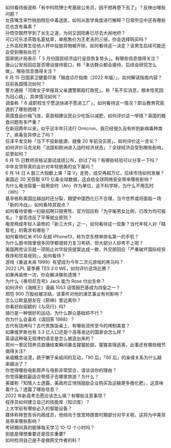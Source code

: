 如何看待报道称「有中科院博士考基层公务员，因不想再卷下去了」？反映出哪些问题？  
女孩嘴含夹竹桃拍照后中毒送医，如何从医学角度进行解释？日常所见中还有哪些花也含有毒素？  
孙悟空既然学到了长生之道，为何又因阳寿已尽去大闹地府？  
可口可乐凉茶取名夏枯草，单瓶售价为王老吉的三倍，你会选择购买吗？  
上外高校男生往他人杯中投放异物被开除，如何看待这一决定？该男生后续可能还会受到哪些处罚？  
国家统计局表示「 5 月份国民经济运行呈现恢复势头」，有哪些信息值得关注？  
唐山公安局回应是否增设接待窗口，称「来访群众都会接待，后续会研究怎么做」，哪些信息值得关注？  
6 月 15 日国家卫健委印发「猴痘诊疗指南（2022 年版）」，如何解读指南内容？目前各国情况如何？  
警方通报「河南女子举报其父亲遭警察殴打致死」，称「系不实消息，根本性死因为冠心病」，具体情况如何？  
调查称「 6 成职校生宁愿送快递不愿进工厂」，如何看待这一情况？职业教育究竟遇到了哪些困境？  
英国食品价格飞涨，英首相建议民众少吃饭以减肥，如何评价这一举措？英国的粮食问题有多严重？  
在新冠两年以来，似乎这半年只流行 Omicron，我已经很久没有听到新病毒种类了。病毒变异停止了吗？  
任泽平发文称「当下不投新能源，就像 20 年前没买房」，如何评价这一言论？  
如何评价马克龙称「法国和欧洲进入战时经济状态」？全球经济会受到哪些影响，前景如何？  
6 月 15 日教师资格证面试成绩公布，你过了吗？有哪些经验可以分享一下吗？  
中年女领导真的会针对年轻貌美的女下属吗？  
6 月 14 日 A 股三大指数上演「深 V」走势，成交再超万亿，后续市场如何发展？  
美国近 30 天窃取 970 亿条全球数据，这会给全球网络安全带来哪些影响？  
为什么电池容量一般用安时（Ah）作为单位，这不科学呀，为什么不用瓦时（Wh）？  
基辛格称美国比越战时还分裂，期望中国西化已不合理，当今世界或将面临一场「新的冷战」，如何看待其观点？  
如何看待安徽一妇联招聘只限男性，官方回应称「为平衡男女比例，已改为均可报名」？是否违反了平等就业原则？  
电竞椅成年轻人装修的「新三大件」之一，如何看待这一现象？当代年轻人对「精智宅」的需求有哪些？  
如何看待红米 K50 反超 iPhone13，称为京东榜单排名第一的手机？  
为什么图书馆里很多同学都很努力复习考研，但大部分人却考不上呢？  
美国两党议员就一项阻止对华投资提案达成一致，外交部回应「严重破坏国际经贸秩序和贸易规则」，如何看待？  
游戏《重返未来 1999》有望成为今年二次元游戏的黑马吗？  
2022 LPL 夏季赛 TES 2:0 WE，如何评价这场比赛？  
如果再装修一次，你会解决哪些遗憾？  
为什么《泰坦尼克号》Jack 能为 Rose 付出生命？  
如何评价《海贼王》漫画 1053 话情报巴基成为四皇之一？  
郑恺 900 万股权被冻结，该事件对他的演艺事业有何影响？  
怎么让欧皇朋友在《原神》里远离你？  
你看好赵丽颖的《与凤行》吗?  
骑行是一种很好的运动，为什么群众基础却不行？  
你为什么会喜欢《请回答 1988》？  
古代有烧烤吗？古代贵族饭桌上，有哪些流传至今的烤制美食？  
如果俄罗斯也有 3.3 亿人口还是个高等发达的国家会怎么样？  
英语这种毫无规律的语言是怎么被造出来的？  
郑州一景区饲养员直播结束瞬间暴击猩猩脸部，猩猩哀嚎逃离，此事还有哪些细节值得关注?  
亲戚概念淡漠，疏于懒于亲戚间的互动，「90 后」「00 后」的亲缘关系为什么越来越淡了？  
你觉得哪些电影原声与电影非常契合，请谈谈你的理由？  
你觉得暑假最适合带孩子去哪里旅游？为什么？  
美媒称「知情人士透露，美政府正悄悄鼓励企业购买及运输更多俄化肥」，这意味着什么？透露了哪些信息？  
2022 年新高考志愿应该怎么填？有哪些注意事项？  
程序员如何建立自己的技能库（知识库）？  
上大学前有哪些必入的智能设备？  
媒体称拜登告诉内阁成员，他倾向于放宽特朗普时期部分对华关税，这将为中美贸易带来哪些影响？  
考研期间真的能够每天学习 10-12 个小时吗？  
到底是理想重要还是现实重要?  
如何检测自己是不是做网文作者的料？  
